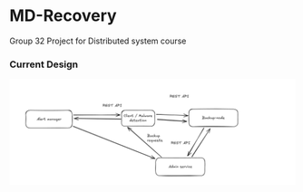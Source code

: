 # MD-Recovery

Group 32 Project for Distributed system course

### Current Design
![alt text](image.png)

